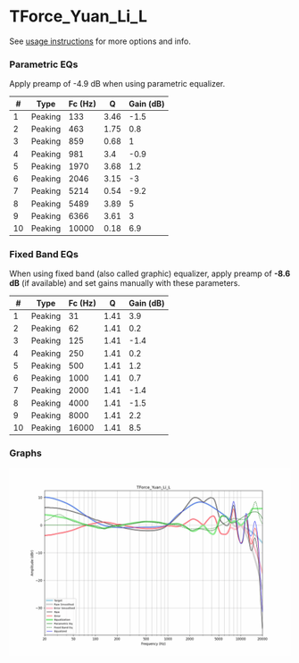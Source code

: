 # TForce_Yuan_Li_L
See [usage instructions](https://github.com/jaakkopasanen/AutoEq#usage) for more options and info.

### Parametric EQs
Apply preamp of -4.9 dB when using parametric equalizer.

|   # | Type    |   Fc (Hz) |    Q |   Gain (dB) |
|-----|---------|-----------|------|-------------|
|   1 | Peaking |       133 | 3.46 |        -1.5 |
|   2 | Peaking |       463 | 1.75 |         0.8 |
|   3 | Peaking |       859 | 0.68 |         1   |
|   4 | Peaking |       981 | 3.4  |        -0.9 |
|   5 | Peaking |      1970 | 3.68 |         1.2 |
|   6 | Peaking |      2046 | 3.15 |        -3   |
|   7 | Peaking |      5214 | 0.54 |        -9.2 |
|   8 | Peaking |      5489 | 3.89 |         5   |
|   9 | Peaking |      6366 | 3.61 |         3   |
|  10 | Peaking |     10000 | 0.18 |         6.9 |

### Fixed Band EQs
When using fixed band (also called graphic) equalizer, apply preamp of **-8.6 dB** (if available) and set gains manually with these parameters.

|   # | Type    |   Fc (Hz) |    Q |   Gain (dB) |
|-----|---------|-----------|------|-------------|
|   1 | Peaking |        31 | 1.41 |         3.9 |
|   2 | Peaking |        62 | 1.41 |         0.2 |
|   3 | Peaking |       125 | 1.41 |        -1.4 |
|   4 | Peaking |       250 | 1.41 |         0.2 |
|   5 | Peaking |       500 | 1.41 |         1.2 |
|   6 | Peaking |      1000 | 1.41 |         0.7 |
|   7 | Peaking |      2000 | 1.41 |        -1.4 |
|   8 | Peaking |      4000 | 1.41 |        -1.5 |
|   9 | Peaking |      8000 | 1.41 |         2.2 |
|  10 | Peaking |     16000 | 1.41 |         8.5 |

### Graphs
![](./TForce_Yuan_Li_L.png)
